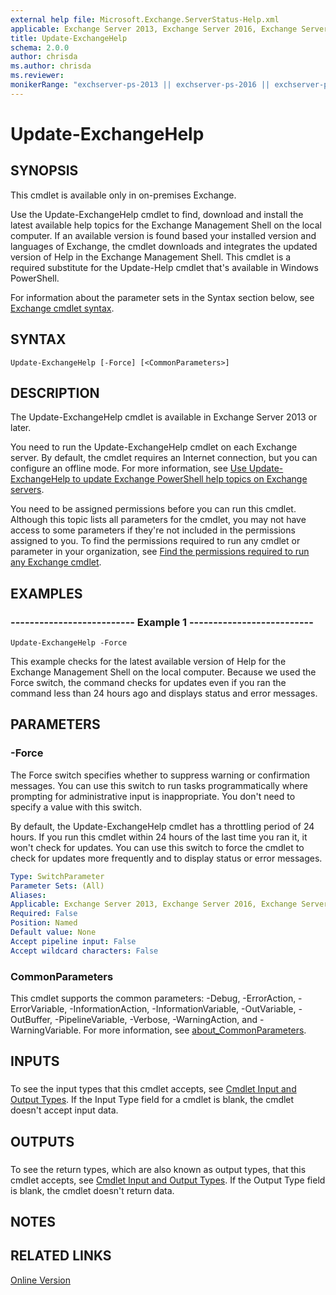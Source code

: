 ```yaml
---
external help file: Microsoft.Exchange.ServerStatus-Help.xml
applicable: Exchange Server 2013, Exchange Server 2016, Exchange Server 2019
title: Update-ExchangeHelp
schema: 2.0.0
author: chrisda
ms.author: chrisda
ms.reviewer:
monikerRange: "exchserver-ps-2013 || exchserver-ps-2016 || exchserver-ps-2019"
---
```


# Update-ExchangeHelp

## SYNOPSIS
This cmdlet is available only in on-premises Exchange.

Use the Update-ExchangeHelp cmdlet to find, download and install the latest available help topics for the Exchange Management Shell on the local computer. If an available version is found based your installed version and languages of Exchange, the cmdlet downloads and integrates the updated version of Help in the Exchange Management Shell. This cmdlet is a required substitute for the Update-Help cmdlet that's available in Windows PowerShell.

For information about the parameter sets in the Syntax section below, see [Exchange cmdlet syntax](https://docs.microsoft.com/powershell/exchange/exchange-server/exchange-cmdlet-syntax).

## SYNTAX

```
Update-ExchangeHelp [-Force] [<CommonParameters>]
```

## DESCRIPTION
The Update-ExchangeHelp cmdlet is available in Exchange Server 2013 or later.

You need to run the Update-ExchangeHelp cmdlet on each Exchange server. By default, the cmdlet requires an Internet connection, but you can configure an offline mode. For more information, see [Use Update-ExchangeHelp to update Exchange PowerShell help topics on Exchange servers](https://docs.microsoft.com/powershell/exchange/exchange-server/use-update-exchangehelp).

You need to be assigned permissions before you can run this cmdlet. Although this topic lists all parameters for the cmdlet, you may not have access to some parameters if they're not included in the permissions assigned to you. To find the permissions required to run any cmdlet or parameter in your organization, see [Find the permissions required to run any Exchange cmdlet](https://docs.microsoft.com/powershell/exchange/exchange-server/find-exchange-cmdlet-permissions).

## EXAMPLES

### -------------------------- Example 1 --------------------------
```
Update-ExchangeHelp -Force
```

This example checks for the latest available version of Help for the Exchange Management Shell on the local computer. Because we used the Force switch, the command checks for updates even if you ran the command less than 24 hours ago and displays status and error messages.

## PARAMETERS

### -Force
The Force switch specifies whether to suppress warning or confirmation messages. You can use this switch to run tasks programmatically where prompting for administrative input is inappropriate. You don't need to specify a value with this switch.

By default, the Update-ExchangeHelp cmdlet has a throttling period of 24 hours. If you run this cmdlet within 24 hours of the last time you ran it, it won't check for updates. You can use this switch to force the cmdlet to check for updates more frequently and to display status or error messages.

```yaml
Type: SwitchParameter
Parameter Sets: (All)
Aliases:
Applicable: Exchange Server 2013, Exchange Server 2016, Exchange Server 2019
Required: False
Position: Named
Default value: None
Accept pipeline input: False
Accept wildcard characters: False
```

### CommonParameters
This cmdlet supports the common parameters: -Debug, -ErrorAction, -ErrorVariable, -InformationAction, -InformationVariable, -OutVariable, -OutBuffer, -PipelineVariable, -Verbose, -WarningAction, and -WarningVariable. For more information, see [about_CommonParameters](https://go.microsoft.com/fwlink/p/?LinkID=113216).

## INPUTS

###  
To see the input types that this cmdlet accepts, see [Cmdlet Input and Output Types](https://go.microsoft.com/fwlink/p/?linkId=616387). If the Input Type field for a cmdlet is blank, the cmdlet doesn't accept input data.

## OUTPUTS

###  
To see the return types, which are also known as output types, that this cmdlet accepts, see [Cmdlet Input and Output Types](https://go.microsoft.com/fwlink/p/?linkId=616387). If the Output Type field is blank, the cmdlet doesn't return data.

## NOTES

## RELATED LINKS

[Online Version](https://technet.microsoft.com/library/3ab76294-cde8-4a15-9949-eb744713dd65.aspx)

